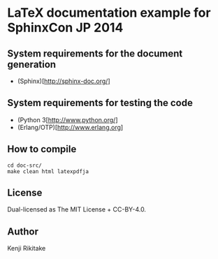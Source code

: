 # LaTeX documentation example for SphinxCon JP 2014

## System requirements for the document generation

* (Sphinx)[http://sphinx-doc.org/]

## System requirements for testing the code

* (Python 3[http://www.python.org/]
* (Erlang/OTP)[http://www.erlang.org]

## How to compile

    cd doc-src/
    make clean html latexpdfja

## License

Dual-licensed as The MIT License + CC-BY-4.0.

## Author

Kenji Rikitake

